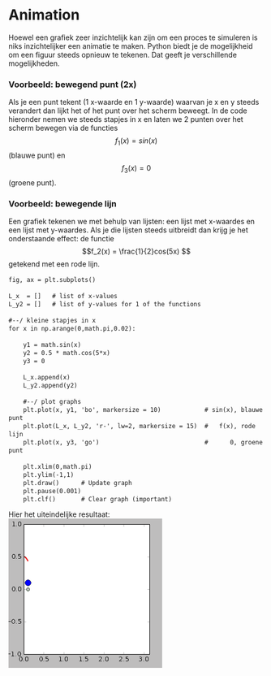 
# Animation

Hoewel een grafiek zeer inzichtelijk kan zijn om een proces te simuleren is niks 
inzichtelijker een animatie te maken. Python biedt je de mogelijkheid om een 
figuur steeds opnieuw te tekenen. Dat geeft je verschillende mogelijkheden.

### Voorbeeld: bewegend punt (2x)
Als je een punt tekent (1 x-waarde en 1 y-waarde) waarvan je x en y steeds verandert 
dan lijkt het of het punt over het scherm beweegt. In de code hieronder nemen we 
steeds stapjes in x en laten we 2 punten over het scherm bewegen via de functies 
$$f_1(x) = sin(x)$$ (blauwe punt) en $$ f_3(x) = 0$$ (groene punt).

### Voorbeeld: bewegende lijn
Een grafiek tekenen we met behulp van lijsten: een lijst met x-waardes en een lijst 
met y-waardes. Als je die lijsten steeds uitbreidt dan krijg je het onderstaande 
effect: de functie $$f_2(x) = \frac{1}{2}cos(5x) $$ getekend met een rode lijn.

    fig, ax = plt.subplots()

    L_x  = []   # list of x-values
    L_y2 = []   # list of y-values for 1 of the functions

    #--/ kleine stapjes in x
    for x in np.arange(0,math.pi,0.02):

        y1 = math.sin(x)
        y2 = 0.5 * math.cos(5*x)
        y3 = 0
        
        L_x.append(x)
        L_y2.append(y2)

        #--/ plot graphs
        plt.plot(x, y1, 'bo', markersize = 10)            # sin(x), blauwe punt
        plt.plot(L_x, L_y2, 'r-', lw=2, markersize = 15)  #   f(x), rode lijn
        plt.plot(x, y3, 'go')                             #      0, groene punt

        plt.xlim(0,math.pi)
        plt.ylim(-1,1)
        plt.draw()      # Update graph
        plt.pause(0.001)
        plt.clf()       # Clear graph (important)


Hier het uiteindelijke resultaat:
![](AnimationExample.gif)